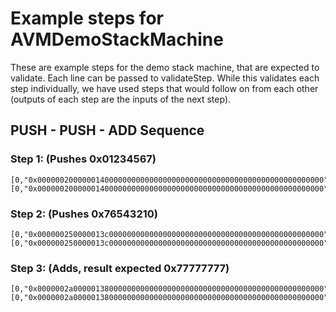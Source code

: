 # Example steps for AVMDemoStackMachine

These are example steps for the demo stack machine, that are expected to validate. Each line can be passed to validateStep. While this validates each step individually, we have used steps that would follow on from each other (outputs of each step are the inputs of the next step).

## PUSH - PUSH - ADD Sequence

### Step 1: (Pushes 0x01234567)

```
[0,"0x0000002000000140000000000000000000000000000000000000000000000000",1,"0x0101234567017654321005000000000000000000000000000000000000000000"],[0,"0x0000002000000140000000000000000000000000000000000000000000000000","0x000000200000013c000000000000000000000000000000000000000000000000",9,0,"0x01234567",0,"0x000000200000013c000000000000000000000000000000000000000000000000","0x000000250000013c000000000000000000000000000000000000000000000000"]
```

### Step 2: (Pushes 0x76543210)

```
[0,"0x000000250000013c000000000000000000000000000000000000000000000000",1,"0x0101234567017654321005000000000000000000000000000000000000000000"],[0,"0x000000250000013c000000000000000000000000000000000000000000000000","0x0000002500000138000000000000000000000000000000000000000000000000",9,"0x01234567","0x7654321001234567",0,"0x0000002500000138000000000000000000000000000000000000000000000000","0x0000002a00000138000000000000000000000000000000000000000000000000"]
```

### Step 3: (Adds, result expected 0x77777777)

```
[0,"0x0000002a00000138000000000000000000000000000000000000000000000000",1,"0x0101234567017654321005000000000000000000000000000000000000000000",9,"0x7654321001234567"],[0,"0x0000002a00000138000000000000000000000000000000000000000000000000","0x0000002a0000013c000000000000000000000000000000000000000000000000",9,"0x7654321001234567","0x7654321077777777",0,"0x0000002a0000013c000000000000000000000000000000000000000000000000","0x0000002b0000013c000000000000000000000000000000000000000000000000"]
```

